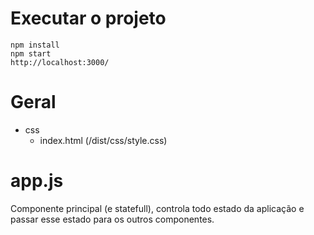 # Executar o projeto
```
npm install
npm start
http://localhost:3000/
```

# Geral
- css
    - index.html (/dist/css/style.css)

# app.js
Componente principal (e statefull), controla todo estado da aplicação e passar esse estado para os outros
componentes.